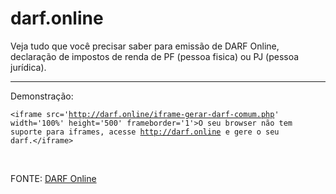# darf.online
Veja tudo que você precisar saber para emissão de DARF Online, declaração de impostos de renda de PF (pessoa fisica) ou PJ (pessoa jurídica).

<hr>

Demonstração:

<code>&lt;iframe src='http://darf.online/iframe-gerar-darf-comum.php' width='100%' height='500' frameborder='1'&gt;O seu browser não tem suporte para iframes, acesse http://darf.online e gere o seu darf.&lt;/iframe&gt;</code>

<br>

FONTE: <a href="http://darf.online">DARF Online</a>
